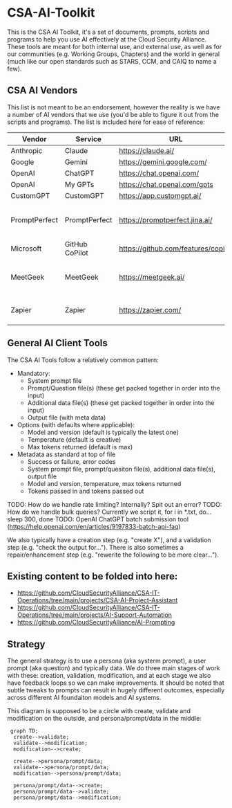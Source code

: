 # CSA-AI-Toolkit

This is the CSA AI Toolkit, it's a set of documents, prompts, scripts and programs to help you use AI effectively at the Cloud Security Alliance. These tools are meant for both internal use, and external use, as well as for our communities (e.g. Working Groups, Chapters) and the world in general (much like our open standards such as STARS, CCM, and CAIQ to name a few).

## CSA AI Vendors

This list is not meant to be an endorsement, however the reality is we have a number of AI vendors that we use (you'd be able to figure it out from the scripts and programs). The list is included here for ease of reference:

|Vendor         |Service        |URL                            |API Docs                                                   |Used for   |
|---------------|---------------|-------------------------------|-----------------------------------------------------------|-----------|
|Anthropic      |Claude         |https://claude.ai/             |[Docs](https://docs.anthropic.com/claude/reference/)       |General AI |
|Google         |Gemini         |https://gemini.google.com/     |[Docs](https://ai.google.dev/docs)                         |General AI |
|OpenAI         |ChatGPT        |https://chat.openai.com/       |[Docs](https://platform.openai.com/docs/api-reference)     |General AI |
|OpenAI         |My GPTs        |https://chat.openai.com/gpts   |[Docs](https://platform.openai.com/docs/api-reference)     |RAGBot     |
|CustomGPT      |CustomGPT      |https://app.customgpt.ai/      |[Docs](https://docs.customgpt.ai/)                         |RAGBot     |
|PromptPerfect  |PromptPerfect  |https://promptperfect.jina.ai/ |[Docs](https://promptperfect.jina.ai/api)                  |Prompt optimization and other testing|
|Microsoft      |GitHub CoPilot |https://github.com/features/copilot|N/A (install in VSCode)                                |Coding assistant|
|MeetGeek       |MeetGeek       |https://meetgeek.ai/           |[Coming Soon](https://meetgeek.ai/integrations/uploads-api-webhooks)   |Meeting transcripts and summarization|
|Zapier         |Zapier         |https://zapier.com/            |N/A (see specific AI integrations)                         |Automation and linking of services|

## General AI Client Tools 

The CSA AI Tools follow a relatively common pattern:

* Mandatory:
  * System prompt file
  * Prompt/Question file(s) (these get packed together in order into the input)
  * Additional data file(s) (these get packed together in order into the input)
  * Output file (with meta data)
* Options (with defaults where applicable):
  * Model and version (default is typically the latest one)
  * Temperature (default is creative)
  * Max tokens returned (default is max)
* Metadata as standard at top of file
  * Success or failure, error codes
  * System prompt file, prompt/quesiton file(s), additional data file(s), output file
  * Model and version, temperature, max tokens returned
  * Tokens passed in and tokens passed out

TODO: How do we handle rate limiting? Internally? Spit out an error?
TODO: How do we handle bulk queries? Currently we script it, for i in *.txt, do... sleep 300, done
TODO: OpenAI ChatGPT batch submission tool (https://help.openai.com/en/articles/9197833-batch-api-faq)

We also typically have a creation step (e.g. "create X"), and a validation step (e.g. "check the output for..."). There is also sometimes a repair/enhancement step (e.g. "rewerite the following to be more clear...").

## Existing content to be folded into here:

* https://github.com/CloudSecurityAlliance/CSA-IT-Operations/tree/main/projects/CSA-AI-Project-Assistant
* https://github.com/CloudSecurityAlliance/CSA-IT-Operations/tree/main/projects/AI-Support-Automation
* https://github.com/CloudSecurityAlliance/AI-Prompting

## Strategy

The general strategy is to use a persona (aka systerm prompt), a user prompt (aka question) and typically data. We do three main stages of work with these: creation, validation, modification, and at each stage we also have feedback loops so we can make improvements. It should be noted that subtle tweaks to prompts can result in hugely different outcomes, especially across different AI foundaiton models and AI systems.

This diagram is supposed to be a circle with create, validate and modification on the outside, and persona/prompt/data in the middle:

```mermaid
 graph TD;
  create-->validate;
  validate-->modification;
  modification-->create;

  create-->persona/prompt/data;
  validate-->persona/prompt/data;
  modification-->persona/prompt/data;

  persona/prompt/data-->create;
  persona/prompt/data-->validate;
  persona/prompt/data-->modification;
```
